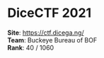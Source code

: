 # DiceCTF 2021

**Site**: https://ctf.dicega.ng/ \
**Team**: Buckeye Bureau of BOF \
**Rank**: 40 / 1060
